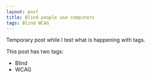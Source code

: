 ```yaml
---
layout: post
title: Blind people use computers
tags: Blind WCAG
---
```

Temporary post while I test what is happening with tags.

This post has two tags:
* Blind
* WCAG